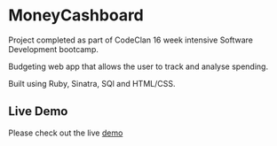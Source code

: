 # MoneyCashboard

Project completed as part of CodeClan 16 week intensive Software Development bootcamp.

Budgeting web app that allows the user to track and analyse spending.

Built using Ruby, Sinatra, SQl and HTML/CSS.

## Live Demo

Please check out the live [demo](http://damp-brook-23109.herokuapp.com/)
